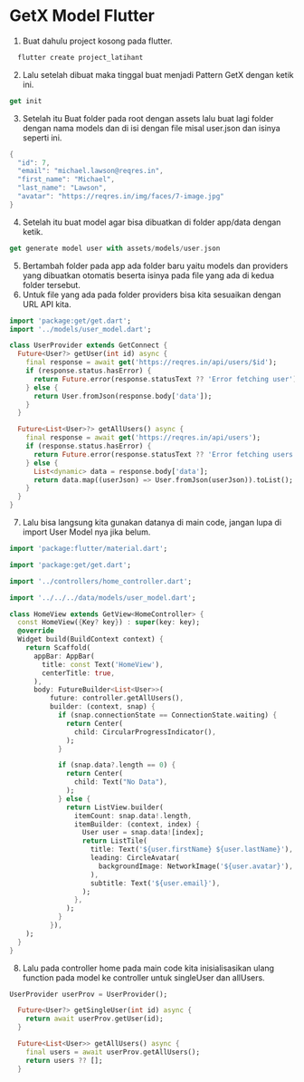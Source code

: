 # GetX Model Flutter
1. Buat dahulu project kosong pada flutter.
```dart
  flutter create project_latihant
```

2. Lalu setelah dibuat maka tinggal buat menjadi Pattern GetX dengan ketik ini.
```dart
get init
```

3. Setelah itu Buat folder pada root dengan assets lalu buat lagi folder dengan nama models dan di isi dengan file misal user.json dan isinya seperti ini.
```dart
{
  "id": 7,
  "email": "michael.lawson@reqres.in",
  "first_name": "Michael",
  "last_name": "Lawson",
  "avatar": "https://reqres.in/img/faces/7-image.jpg"
}

```

4. Setelah itu buat model agar bisa dibuatkan di folder app/data dengan ketik.
```dart
get generate model user with assets/models/user.json
```

5. Bertambah folder pada app ada folder baru yaitu models dan providers yang dibuatkan otomatis beserta isinya pada file yang ada di kedua folder tersebut.
6. Untuk file yang ada pada folder providers bisa kita sesuaikan dengan URL API kita.
```dart
import 'package:get/get.dart';
import '../models/user_model.dart';

class UserProvider extends GetConnect {
  Future<User?> getUser(int id) async {
    final response = await get('https://reqres.in/api/users/$id');
    if (response.status.hasError) {
      return Future.error(response.statusText ?? 'Error fetching user');
    } else {
      return User.fromJson(response.body['data']);
    }
  }

  Future<List<User>?> getAllUsers() async {
    final response = await get('https://reqres.in/api/users');
    if (response.status.hasError) {
      return Future.error(response.statusText ?? 'Error fetching users');
    } else {
      List<dynamic> data = response.body['data'];
      return data.map((userJson) => User.fromJson(userJson)).toList();
    }
  }
}

```

7. Lalu bisa langsung kita gunakan datanya di main code, jangan lupa di import User Model nya jika belum.
```dart
import 'package:flutter/material.dart';

import 'package:get/get.dart';

import '../controllers/home_controller.dart';

import '../../../data/models/user_model.dart';

class HomeView extends GetView<HomeController> {
  const HomeView({Key? key}) : super(key: key);
  @override
  Widget build(BuildContext context) {
    return Scaffold(
      appBar: AppBar(
        title: const Text('HomeView'),
        centerTitle: true,
      ),
      body: FutureBuilder<List<User>>(
          future: controller.getAllUsers(),
          builder: (context, snap) {
            if (snap.connectionState == ConnectionState.waiting) {
              return Center(
                child: CircularProgressIndicator(),
              );
            }

            if (snap.data?.length == 0) {
              return Center(
                child: Text("No Data"),
              );
            } else {
              return ListView.builder(
                itemCount: snap.data!.length,
                itemBuilder: (context, index) {
                  User user = snap.data![index];
                  return ListTile(
                    title: Text('${user.firstName} ${user.lastName}'),
                    leading: CircleAvatar(
                      backgroundImage: NetworkImage('${user.avatar}'),
                    ),
                    subtitle: Text('${user.email}'),
                  );
                },
              );
            }
          }),
    );
  }
}

```

8. Lalu pada controller home pada main code kita inisialisasikan ulang function pada model ke controller untuk singleUser dan allUsers.
```dart
UserProvider userProv = UserProvider();

  Future<User?> getSingleUser(int id) async {
    return await userProv.getUser(id);
  }

  Future<List<User>> getAllUsers() async {
    final users = await userProv.getAllUsers();
    return users ?? [];
  }
```

